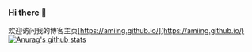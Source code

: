 ### Hi there 👋
欢迎访问我的博客主页[https://amiing.github.io/](https://amiing.github.io/)
[![Anurag's github stats](https://github-readme-stats.vercel.app/api?username=dorakyuraduang)](https://github.com/anuraghazra/github-readme-stats)
<!--
**aMiing/aMiing** is a ✨ _special_ ✨ repository because its `README.md` (this file) appears on your GitHub profile.

Here are some ideas to get you started:

- 🔭 I’m currently working on ...
- 🌱 I’m currently learning ...
- 👯 I’m looking to collaborate on ...
- 🤔 I’m looking for help with ...
- 💬 Ask me about ...
- 📫 How to reach me: ...
- 😄 Pronouns: ...
- ⚡ Fun fact: ...
-->
